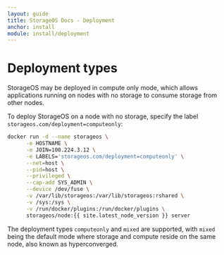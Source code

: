 ```yaml
---
layout: guide
title: StorageOS Docs - Deployment
anchor: install
module: install/deployment
---
```


# Deployment types

StorageOS may be deployed in compute only mode, which allows applications
running on nodes with no storage to consume storage from other nodes.

To deploy StorageOS on a node with no storage, specify the label
`storageos.com/deployment=computeonly`:

```bash
docker run -d --name storageos \
      -e HOSTNAME \
      -e JOIN=100.224.3.12 \
      -e LABELS='storageos.com/deployment=computeonly' \
      --net=host \
      --pid=host \
      --privileged \
      --cap-add SYS_ADMIN \
      --device /dev/fuse \
      -v /var/lib/storageos:/var/lib/storageos:rshared \
      -v /sys:/sys \
      -v /run/docker/plugins:/run/docker/plugins \
      storageos/node:{{ site.latest_node_version }} server
```

The deployment types `computeonly` and `mixed` are supported, with `mixed` being
the default mode where storage and compute reside on the same node, also known
as hyperconverged.
